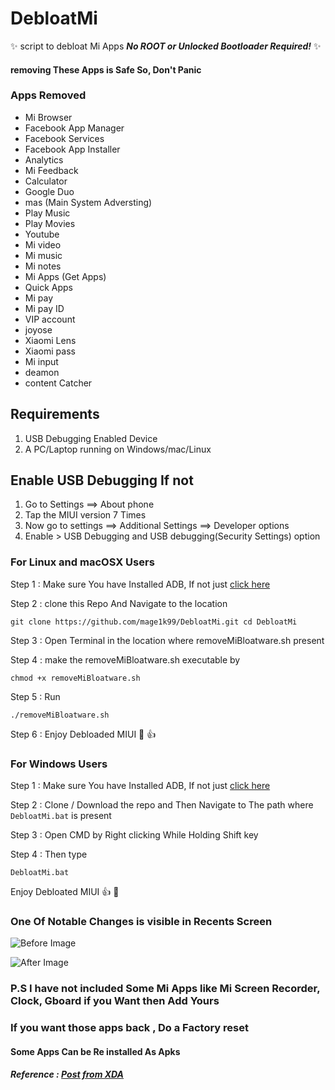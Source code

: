 # DebloatMi
:sparkles: script to debloat Mi Apps ***No ROOT or Unlocked Bootloader Required!*** :sparkles:

#### removing These Apps is Safe So, Don't Panic


### Apps Removed ###

* Mi Browser
* Facebook App Manager
* Facebook Services
* Facebook App Installer
* Analytics
* Mi Feedback
* Calculator
* Google Duo
* mas (Main System Adversting)
* Play Music
* Play Movies
* Youtube
* Mi video
* Mi music
* Mi notes
* Mi Apps (Get Apps)
* Quick Apps
* Mi pay
* Mi pay ID
* VIP account
* joyose
* Xiaomi Lens
* Xiaomi pass
* Mi input
* deamon
* content Catcher

## Requirements ##
1. USB Debugging Enabled Device 
2. A PC/Laptop running on Windows/mac/Linux

## Enable USB Debugging If not ##
1. Go to Settings ==> About phone 
2. Tap the MIUI version 7 Times 
3. Now go to settings ==> Additional Settings ==> Developer options 
4. Enable > USB Debugging and USB debugging(Security Settings) option 


### For Linux and macOSX Users ###
Step 1 : Make sure You have Installed ADB, If not just [click here](https://www.xda-developers.com/quickly-install-adb/)  

Step 2 : clone this Repo And Navigate to the location

```git clone https://github.com/mage1k99/DebloatMi.git cd DebloatMi```  

Step 3 : Open Terminal in the location where removeMiBloatware.sh present  

Step 4 : make the removeMiBloatware.sh executable by  

`chmod +x removeMiBloatware.sh`  

Step 5 : Run   

`./removeMiBloatware.sh`

Step 6 : Enjoy Debloaded MIUI :metal: :thumbsup:

### For Windows Users ###

Step 1 : Make sure You have Installed ADB, If not just [click here](https://www.xda-developers.com/quickly-install-adb/)

Step 2 : Clone / Download the repo and Then Navigate to The path where `DebloatMi.bat` is present

Step 3 : Open CMD by Right clicking While Holding Shift key

Step 4 : Then type 

```DebloatMi.bat```

Enjoy Debloated MIUI :thumbsup: :metal:

### One Of Notable Changes is visible in Recents Screen

![Before Image](https://github.com/mage1k99/image_hostingRepo/blob/master/DebloatMi_asserts/before.jpg "Before Debloating, Mi Apps's Find App in Recent Screen")

![After Image](https://github.com/mage1k99/image_hostingRepo/blob/master/DebloatMi_asserts/after.jpg "After Debloating, Find Apps Option Replaced")

### P.S I have not included Some Mi Apps like Mi Screen Recorder, Clock, Gboard if you Want then Add Yours ###

### If you  want those apps back , Do a Factory reset ###

#### Some Apps Can be Re installed As Apks ####

##### Reference : [Post from XDA](https://forum.xda-developers.com/redmi-note-5-pro/how-to/r-t3875258) 
